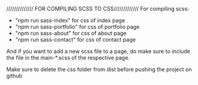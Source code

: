 ////////////// FOR COMPILING SCSS TO CSS/////////////
For compiling scss:

- "npm run sass-index" for css of index page
- "npm run sass-portfolio" for css of portfolio page
- "npm run sass-about" for css of about page
- "npm run sass-contact" for css of contact page

And if you want to add a new scss file to a page, do make sure to include the file in the main-\*.scss of the respective page.

Make sure to delete the css folder from dist before pushing the project on github
